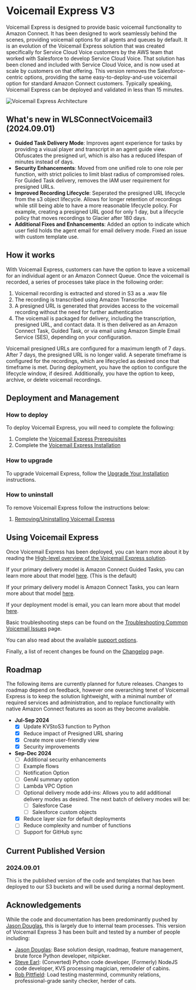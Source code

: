 # Voicemail Express V3
Voicemail Express is designed to provide basic voicemail functionality to Amazon Connect. It has been designed to work seamlessly behind the scenes, providing voicemail options for all agents and queues by default. It is an evolution of the Voicemail Express solution that was created specifically for Service Cloud Voice customers by the AWS team that worked with Salesforce to develop Service Cloud Voice. That solution has been cloned and included with Service Cloud Voice, and is now used at scale by customers on that offering. This version removes the Salesforce-centric options, providing the same easy-to-deploy-and-use voicemail option for standard Amazon Connect customers. Typically speaking, Voicemail Express can be deployed and validated in less than 15 minutes. 

![Voicemail Express Architecture](Docs/Img/WLSConnectVoicemail3.png)

## What's new in WLSConnectVoicemail3 (2024.09.01)
-  **Guided Task Delivery Mode**: Improves agent experience for tasks by providing a visual player and transcript in an agent guide view. Obfuscates the presigned url, which is also has a reduced lifespan of minutes instead of days. 
-  **Security Enhancements**: Moved from one unified role to one role per function, with strict policies to limit blast radius of compromised roles. For Guided Task delivery, removes the IAM user requirement for presigned URLs. 
-  **Improved Recording Lifecycle**: Seperated the presigned URL lifecycle from the s3 object lifecycle. Allows for longer retention of recordings while still being able to have a more reasonable lifecycle policy. For example, creating a presigned URL good for only 1 day, but a lifecycle policy that moves recordings to Glacier after 180 days.
-  **Additional Fixes and Enhancements**: Added an option to indicate which user field holds the agent email for email delivery mode. Fixed an issue with custom template use. 

## How it works
With Voicemail Express, customers can have the option to leave a voicemail for an individual agent or an Amazon Connect Queue. Once the voicemail is recorded, a series of processes take place in the following order:
1. Voicemail recording is extracted and stored in S3 as a .wav file
1. The recording is transcribed using Amazon Transcribe
1. A presigned URL is generated that provides access to the voicemail recording without the need for further authentication
1. The voicemail is packaged for delivery, including the transcription, presigned URL, and contact data. It is then delivered as an Amazon Connect Task, Guided Task, or via email using Amazon Simple Email Service (SES), depending on your configuration.

Voicemail presigned URLs are configured for a maximum length of 7 days. After 7 days, the presigned URL is no longer valid. A seperate timeframe is configured for the recordings, which are lifecycled as desired once that timeframe is met. During deployment, you have the option to configure the lifecycle window, if desired. Additionally, you have the option to keep, archive, or delete voicemail recordings. 

## Deployment and Management
### How to deploy
To deploy Voicemail Express, you will need to complete the following:
1. Complete the [Voicemail Express Prerequisites](Docs/WLSConnectVoicemail_prerequistes.md)
1. Complete the [Voicemail Express Installation](Docs/WLSConnectVoicemail_installation_instructions.md)

### How to upgrade
To upgrade Voicemail Express, follow the [Upgrade Your Installation](Docs/WLSConnectVoicemail_upgrade.md) instructions.

### How to uninstall
To remove Voicemail Express follow the instructions below:
1.  [Removing/Uninstalling Voicemail Express](Docs/WLSConnectVoicemail_uninstall.md)

## Using Voicemail Express
Once Voicemail Express has been deployed, you can learn more about it by reading the [High-level overview of the Voicemail Express solution](Docs/WLSConnectVoicemail_core.md). 

If your primary delivery model is Amazon Connect Guided Tasks, you can learn more about that model [here](Docs/WLSConnectVoicemail_guided_tasks.md). (This is the default)

If your primary delivery model is Amazon Connect Tasks, you can learn more about that model [here](Docs/WLSConnectVoicemail_tasks.md). 

If your deployment model is email, you can learn more about that model [here](Docs/WLSConnectVoicemail_email.md).

Basic troubleshooting steps can be found on the [Troubleshooting Common Voicemail Issues](Docs/WLSConnectVoicemail_troubleshooting.md) page.

You can also read about the available [support options](Docs/WLSConnectVoicemail_support.md).

Finally, a list of recent changes be found on the [Changelog](Docs/WLSConnectVoicemail_changelog.md) page.

## Roadmap
The following items are currently planned for future releases. Changes to roadmap depend on feedback, however one overarching tenet of Voicemail Express is to keep the solution lightweight, with a minimal number of required services and administration, and to replace functionality with native Amazon Connect features as soon as they become available. 
-  **Jul-Sep 2024**
   -  [x] Update KVStoS3 function to Python
   -  [x] Reduce impact of Presigned URL sharing
   -  [x] Create more user-friendly view
   -  [x] Security improvements

-  **Sep-Dec 2024**
   -  [ ] Additional security enhancements
   -  [ ] Example flows
   -  [ ] Notification Option
   -  [ ] GenAI summary option
   -  [ ] Lambda VPC Option
   -  [ ] Optional delivery mode add-ins: Allows you to add additional delivery modes as desired. The next batch of delivery modes will be:
      -  [ ] Salesforce Case
      -  [ ] Salesforce custom objects
   -  [x] Reduce layer size for default deployments
   -  [ ] Reduce complexity and number of functions
   -  [ ] Support for GitHub sync

## Current Published Version
### 2024.09.01
This is the published version of the code and templates that has been deployed to our S3 buckets and will be used during a normal deployment.

## Acknowledgements
While the code and documentation has been predominantly pushed by [Jason Douglas](https://github.com/dougjaso), this is largely due to internal team processes. This version of Voicemail Express 3 has been built and tested by a number of people including:

-  [Jason Douglas](https://github.com/dougjaso): Base solution design, roadmap, feature management, brute force Python developer, nitpicker.
-  [Steve Earl](https://github.com/SteveEarl-AWS): (Converted) Python code developer, (Formerly) NodeJS code developer, KVS processing magician, remodeler of cabins.
-  [Rob Pittfield](https://github.com/robpittfield2): Load testing mastermind, community relations, professional-grade sanity checker, herder of cats.